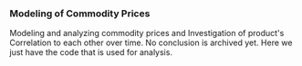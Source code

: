 ### Modeling of Commodity Prices
Modeling and analyzing commodity prices and Investigation of product's Correlation to each other over time.
No conclusion is archived yet. Here we just have the code that is used for analysis.
